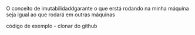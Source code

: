 O conceito de imutabilidaddgarante o que erstá rodando na minha máquina seja igual ao que rodará em outras máquinas

código de exemplo - clonar do github
